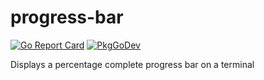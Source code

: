 # progress-bar
[![Go Report Card](https://goreportcard.com/badge/github.com/philhanna/progress-bar)][idGoReportCard]
[![PkgGoDev](https://pkg.go.dev/badge/github.com/philhanna/progress-bar)][idPkgGoDev]

Displays a percentage complete progress bar on a terminal


[idGoReportCard]: https://goreportcard.com/report/github.com/philhanna/progress-bar
[idPkgGoDev]: https://pkg.go.dev/github.com/philhanna/progress-bar
